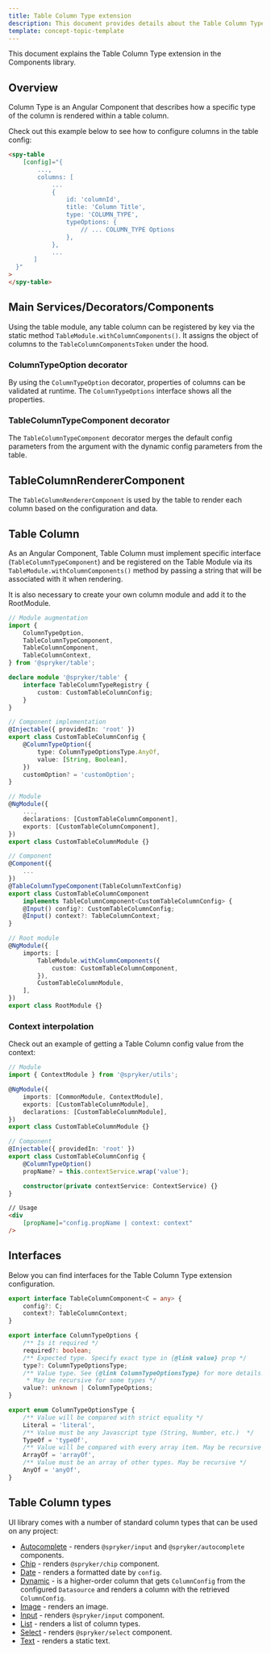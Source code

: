 ```yaml
---
title: Table Column Type extension
description: This document provides details about the Table Column Type extension in the Components Library.
template: concept-topic-template
---
```


This document explains the Table Column Type extension in the Components library.

## Overview

Column Type is an Angular Component that describes how a specific type of the column is rendered within a table column.

Check out this example below to see how to configure columns in the table config:

```html
<spy-table 
    [config]="{
        ...,
        columns: [
            ...
            {
                id: 'columnId',
                title: 'Column Title',
                type: 'COLUMN_TYPE',
                typeOptions: {
                    // ... COLUMN_TYPE Options
                },
            },
            ...
       ]
  }"
>
</spy-table>
```

## Main Services/Decorators/Components

Using the table module, any table column can be registered by key via the static method `TableModule.withColumnComponents()`.
It assigns the object of columns to the `TableColumnComponentsToken` under the hood.

### ColumnTypeOption decorator

By using the `ColumnTypeOption` decorator, properties of columns can be validated at runtime. The `ColumnTypeOptions` interface shows all the properties.

### TableColumnTypeComponent decorator

The `TableColumnTypeComponent` decorator merges the default config parameters from the argument with the dynamic config parameters from the table.

## TableColumnRendererComponent

The `TableColumnRendererComponent` is used by the table to render each column based on the configuration and data.

## Table Column

As an Angular Component, Table Column must implement specific interface (`TableColumnTypeComponent`) and be registered on the Table Module via its `TableModule.withColumnComponents()` method by passing a string that will be associated with it when rendering.

It is also necessary to create your own column module and add it to the RootModule.

```ts
// Module augmentation
import {
    ColumnTypeOption,
    TableColumnTypeComponent,
    TableColumnComponent,
    TableColumnContext,
} from '@spryker/table';

declare module '@spryker/table' {
    interface TableColumnTypeRegistry {
        custom: CustomTableColumnConfig;
    }
}

// Component implementation
@Injectable({ providedIn: 'root' })
export class CustomTableColumnConfig {
    @ColumnTypeOption({
        type: ColumnTypeOptionsType.AnyOf,
        value: [String, Boolean],
    })
    customOption? = 'customOption';
}

// Module
@NgModule({
    ...,
    declarations: [CustomTableColumnComponent],
    exports: [CustomTableColumnComponent],
})
export class CustomTableColumnModule {}

// Component
@Component({
    ...
})
@TableColumnTypeComponent(TableColumnTextConfig)
export class CustomTableColumnComponent
    implements TableColumnComponent<CustomTableColumnConfig> {
    @Input() config?: CustomTableColumnConfig;
    @Input() context?: TableColumnContext;
}

// Root module
@NgModule({
    imports: [
        TableModule.withColumnComponents({
            custom: CustomTableColumnComponent,
        }),
        CustomTableColumnModule,
    ],
})
export class RootModule {}
```

### Context interpolation

Check out an example of getting a Table Column config value from the context:

```ts
// Module 
import { ContextModule } from '@spryker/utils';

@NgModule({
    imports: [CommonModule, ContextModule],
    exports: [CustomTableColumnModule],
    declarations: [CustomTableColumnModule],
})
export class CustomTableColumnModule {}

// Component
@Injectable({ providedIn: 'root' })
export class CustomTableColumnConfig {
    @ColumnTypeOption()
    propName? = this.contextService.wrap('value');

    constructor(private contextService: ContextService) {}
}
```

```html
// Usage
<div
    [propName]="config.propName | context: context"
/>
```

## Interfaces

Below you can find interfaces for the Table Column Type extension configuration.

```ts
export interface TableColumnComponent<C = any> {
    config?: C;
    context?: TableColumnContext;
}

export interface ColumnTypeOptions {
    /** Is it required */
    required?: boolean;
    /** Expected type. Specify exact type in {@link value} prop */
    type?: ColumnTypeOptionsType;
    /** Value type. See {@link ColumnTypeOptionsType} for more details.
     * May be recursive for some types */
    value?: unknown | ColumnTypeOptions;
}

export enum ColumnTypeOptionsType {
    /** Value will be compared with strict equality */
    Literal = 'literal',
    /** Value must be any Javascript type (String, Number, etc.)  */
    TypeOf = 'typeOf',
    /** Value will be compared with every array item. May be recursive */
    ArrayOf = 'arrayOf',
    /** Value must be an array of other types. May be recursive */
    AnyOf = 'anyOf',
}
```

## Table Column types

UI library comes with a number of standard column types that can be used on any project:

- [Autocomplete](/docs/marketplace/dev/front-end/table-design/table-column-types/table-column-type-autocomplete.html) - renders `@spryker/input` and `@spryker/autocomplete` components.
- [Chip](/docs/marketplace/dev/front-end/table-design/table-column-types/table-column-type-chip.html) - renders `@spryker/chip` component.
- [Date](/docs/marketplace/dev/front-end/table-design/table-column-types/table-column-type-date.html) - renders a formatted date by `config`.
- [Dynamic](/docs/marketplace/dev/front-end/table-design/table-column-types/table-column-type-dynamic.html) - is a higher-order column that gets `ColumnConfig` from the configured `Datasource` and renders a column with the retrieved `ColumnConfig`.
- [Image](/docs/marketplace/dev/front-end/table-design/table-column-types/table-column-type-image.html) - renders an image.
- [Input](/docs/marketplace/dev/front-end/table-design/table-column-types/table-column-type-input.html) - renders `@spryker/input` component.
- [List](/docs/marketplace/dev/front-end/table-design/table-column-types/table-column-type-list.html) - renders a list of column types.
- [Select](/docs/marketplace/dev/front-end/table-design/table-column-types/table-column-type-select.html) - renders `@spryker/select` component.
- [Text](/docs/marketplace/dev/front-end/table-design/table-column-types/table-column-type-text.html) - renders a static text.
